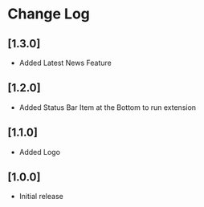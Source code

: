 # Change Log

<!--
All notable changes to the "cricket" extension will be documented in this file.

Check [Keep a Changelog](http://keepachangelog.com/) for recommendations on how to structure this file. -->

## [1.3.0]

- Added Latest News Feature

## [1.2.0]

- Added Status Bar Item at the Bottom to run extension

## [1.1.0]

- Added Logo

## [1.0.0]

- Initial release
